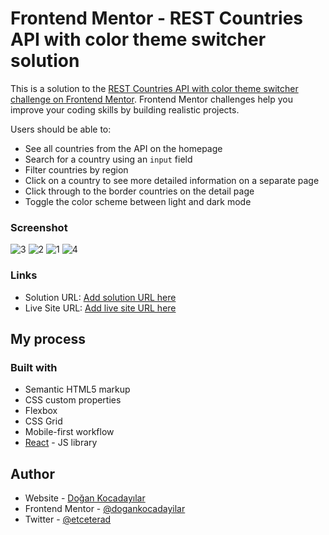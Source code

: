 # Frontend Mentor - REST Countries API with color theme switcher solution

This is a solution to the [REST Countries API with color theme switcher challenge on Frontend Mentor](https://www.frontendmentor.io/challenges/rest-countries-api-with-color-theme-switcher-5cacc469fec04111f7b848ca). Frontend Mentor challenges help you improve your coding skills by building realistic projects.

Users should be able to:

- See all countries from the API on the homepage
- Search for a country using an `input` field
- Filter countries by region
- Click on a country to see more detailed information on a separate page
- Click through to the border countries on the detail page
- Toggle the color scheme between light and dark mode

### Screenshot

![3](https://user-images.githubusercontent.com/75983262/218428478-7d2a0a44-9dd4-4b48-9cd3-1c43a3cf9412.png)
![2](https://user-images.githubusercontent.com/75983262/218428484-8586d50d-a955-4400-ae8a-e40d3d910b08.png)
![1](https://user-images.githubusercontent.com/75983262/218428486-d16b3194-4048-43a8-9cfb-ca916d83709b.png)
![4](https://user-images.githubusercontent.com/75983262/218428490-1aa49252-c276-46f6-a6a2-6177ceaaa8bd.png)

### Links

- Solution URL: [Add solution URL here](https://github.com/dogankocadayilar/rest-countries-api)
- Live Site URL: [Add live site URL here](https://dogankocadayilar.github.io/rest-countries-api)

## My process

### Built with

- Semantic HTML5 markup
- CSS custom properties
- Flexbox
- CSS Grid
- Mobile-first workflow
- [React](https://reactjs.org/) - JS library

## Author

- Website - [Doğan Kocadayılar](https://github.com/dogankocadayilar)
- Frontend Mentor - [@dogankocadayilar](https://www.frontendmentor.io/profile/dogankocadayilar)
- Twitter - [@etceterad](https://www.twitter.com/etceterad)
